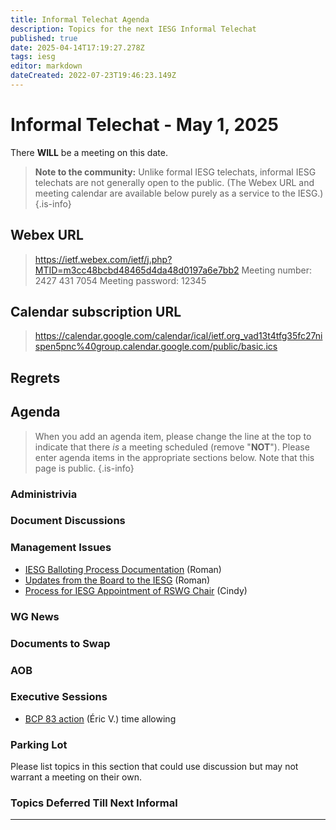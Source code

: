 ```yaml
---
title: Informal Telechat Agenda
description: Topics for the next IESG Informal Telechat
published: true
date: 2025-04-14T17:19:27.278Z
tags: iesg
editor: markdown
dateCreated: 2022-07-23T19:46:23.149Z
---
```


# Informal Telechat - May 1, 2025

There **WILL** be a meeting on this date.

> **Note to the community:** Unlike formal IESG telechats, informal IESG telechats are not generally open to the public. (The Webex URL and meeting calendar are available below purely as a service to the IESG.)
{.is-info}

## Webex URL

> https://ietf.webex.com/ietf/j.php?MTID=m3cc48bcbd48465d4da48d0197a6e7bb2
Meeting number: 2427 431 7054
Meeting password: 12345 


## Calendar subscription URL

> https://calendar.google.com/calendar/ical/ietf.org_vad13t4tfg35fc27nispen5pnc%40group.calendar.google.com/public/basic.ics


## Regrets


## Agenda

> When you add an agenda item, please change the line at the top to indicate that there *is* a meeting scheduled (remove "**NOT**"). Please enter agenda items in the appropriate sections below.
Note that this page is public.
{.is-info}

### Administrivia



### Document Discussions


### Management Issues
- [IESG Balloting Process Documentation](https://docs.google.com/document/d/1q36bEeR956PgVaJI8shsqM_u7RZSmQnL52I73tZ5DCI/edit?tab=t.0) (Roman)
- [Updates from the Board to the IESG](https://docs.google.com/document/d/1w_Z_PSDVYkRTU-V5_NaGAcmSkP0MLlbKCe85H5pGlmk/edit?tab=t.0) (Roman)
- [Process for IESG Appointment of RSWG Chair](https://iesg.privatewikis.ietf.org/rswgchairappointment) (Cindy)


### WG News 

### Documents to Swap 



### AOB

### Executive Sessions

- [BCP 83 action](https://mailarchive.ietf.org/arch/msg/iesg-only/5rPdk7MaAT0O4Mj_2LXh24xutnM/) (Éric V.) time allowing

### Parking Lot
Please list topics in this section that could use discussion but may not warrant a meeting on their own. 


### Topics Deferred Till Next Informal 

-------


